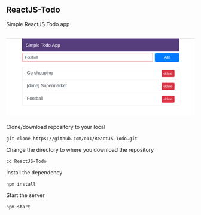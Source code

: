 ## ReactJS-Todo
Simple ReactJS Todo app

![ss](ss.png)
-----

Clone/download repository to your local

    git clone https://github.com/o11/ReactJS-Todo.git
    
Change the directory to where you download the repository     

    cd ReactJS-Todo
    
Install the dependency

    npm install 
    
Start the server

    npm start
 

